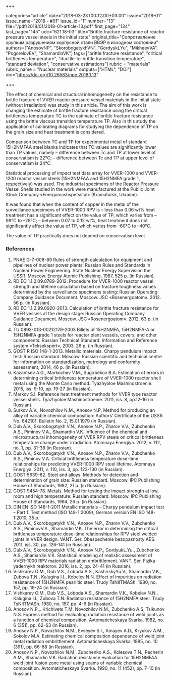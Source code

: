 +++

categories="article"
date="2018-03-23T00:12:00+03:00"
issue="2018-01"
issue_name="2018 - #01"
issue_id="1"
number="13"
file="/pdf/2018/01/2018-01-article-13.pdf"
first_page="134"
last_page="145"
udc="621.18-03"
title="Brittle fracture resistance of reactor pressure vessel steels in the initial state"
original_title="Сопротивление хрупким разрушениям корпусной стали ВВЭР в исходном состоянии"
authors=["AnosovNP", "SkorobogatykhVN", "GordyukLYu", "MikheevVA", "PogorelovEV", "ShamardinVK"]
tags=["brittle fracture resistance", "critical brittleness temperature", "ductile-to-brittle transition temperature", "standard deviation", "conservative estimations"]
rubric = "materials"
rubric_name = "Nuclear materials"
outputs=["HTML", "DOI"]
doi="https://doi.org/10.26583/npe.2018.1.13"

+++

The effect of chemical and structural inhomogeneity on the resistance to brittle fracture of VVER reactor pressure vessel materials in the initial state (without irradiation) was study in this article. The aim of this work is changing the estimate of brittle fracture resistance using the critical brittleness temperature TC to the estimate of brittle fracture resistance using the brittle viscous transition temperature TP. Also in this study the application of calibrating diagrams for studying the dependence of TP on the grain size and heat treatment is considered.

Comparison between TC and TP for experimental metal of standard 15H2NMFAA steel blanks indicates that TC values are significantly lower than TP values, namely
– difference between Tc and TP at lower level of conservatism is 22°C;
– difference between Tc and TP at upper level of conservatism is 24°C.

Statistical processing of impact test data array for VVER-1000 and VVER-1200 reactor vessel steels (15H2NMFAA and 15H2NMFA grade 1, respectively) was used. The industrial specimens of the Reactor Pressure Vessel Shells studied in the work were manufactured at the Public Joint Stock Company «Energomashspetsstal» (Kramatorsk, Ukraine).

It was found that when the content of copper in the metal of the surveillance specimens of VVER-1000 RPV is
– less than 0.06 wt% heat treatment has a significant effect on the value of TP, which varies from –99°C to –28°C;
– between 0.07 to 0.12 wt%, heat treatment does not significantly affect the value of TP, which varies from –60°C to –40°C.

The value of TP practically does not depend on conservatism level.

### References

1. PNAE G-7-008-89 Rules of strength calculation for equipment and pipelines of nuclear power plants: Russian Rules and Standards in Nuclear Power Engineering. State Nuclear Energy Supervision the USSR. Moscow. Energy Atomic Publishing, 1987, 525 p. (in Russian).
2. RD EO 1.1.2.09.0789-2012. Procedure for VVER-1000 reactor vessel strength and lifetime calculation based on fracture toughness values determined by the surveillance specimens testing: Russian Operating Company Guidance Document. Moscow. JSC «Rosenergoatom». 2012. 56 p. (in Russian).
3. RD EO 1.1.2.99.0920-2013. Calculation of brittle fracture resistance for VVER vessels at the design stage: Russian Operating Company Guidance Document. Moscow. JSC «Rosenergoatom». 2012. 63 p. (in Russian).
4. TU 0893-013-00212179-2003 Billets of 15H2NMFA, 15H2NMFA-A or 15H2NMFA grade 1 steels for reactor plant vessels, covers, and other components: Russian Technical Standard. Information and Reference system «Teksekspert», 2003, 26 p. (in Russian).
5. GOST R ISO 148-1-2013. Metallic materials. Charpy pendulum impact test: Russian standard. Moscow. Russian scientific and technical centre for information on standardization, metrology and conformity assessment, 2014, 46 p. (in Russian).
6. Kazantsev A.G., Markochev V.M., Sugirbekov B.A. Estimation of errors in determining critical brittleness temperature of VVER-1000 reactor shell metal using the Monte Carlo method. Tyazhyoloe Mashinostroenie. 2015, iss. 9-10, pp. 19-27 (in Russian).
7. Markov S.I. Reference heat treatment methods for VVER type reactor vessel shells. Tyazhyoloe Mashinostroenie. 2011, iss. 8, pp.12-16 (in Russian).
8. Surkov A.V., Novozhilov N.M., Anosov N.P. Method for producing an alloy of variable chemical composition: Authors’ Certificate of the USSR No. 642101. Bulletin No. 2, 15.01.1979 (in Russian).
9. Dub A.V., Skorobogatykh V.N., Anosov N.P., Zharov V.V., Zubchenko A.S., Piminov V.A., Shamardin V.K. Influence of the chemical and microstructural inhomogeneity of VVER RPV steels on critical brittleness temperature change under irradiation. Atomnaya Energiya. 2012, v. 112, no. 1, pp. 31-38 (in Russian).
10. Dub A.V., Skorobogatykh V.N., Anosov N.P., Zharov V.V., Zubchenko A.S., Piminov V.A. Critical brittleness temperature dose-time relationships for predicting VVER-1000 RPV steel lifetime. Atomnaya Energiya. 2011, v. 110, iss. 3, pp. 123-130 (in Russian).
11. GOST 5639-82. Steel and alloys. Methods for detection and determination of grain size: Russian standard. Moscow. IPC Publishing House of Standards, 1982, 21 p. (in Russian).
12. GOST 9454-78. Metals. Method for testing the impact strength at low, room and high temperature: Russian standard. Moscow. IPC Publishing House of Standards, 1994, 26 p. (in Russian).
13. DIN EN ISO 148-1-2011 Metallic materials – Charpy pendulum impact test – Part 1: Test method (ISO 148-1:2009); German version EN ISO 148-1:2010, 35 p.
14. Dub A.V., Skorobogatykh V.N., Anosov N.P., Zharov V.V., Zubchenko A.S., PiminovV.A., Shamardin V.K. The error in determining the critical brittleness temperature dose-time relationships for RPV steel welded joints in VVER design. VANT. Ser. Obespechenie bezopasnosty AES. 2011, iss. 30, pp. 126-141 (in Russian).
15. Dub A.V., Skorobogatykh V.N., Anosov N.P., GordyukL.Yu., Zubchenko A.S., Shamardin V.K. Statistical modeling of realistic assessment of VVER-1000 RPV materials radiation embrittlement. VANT. Ser. Fizika yadernykh reaktorov. 2016, iss. 2, pp. 24-41 (in Russian).
16. Vishkarev O.M., Dub V.S., Loboda A.S., KashirskyYu.V., Shamardin V.K., Zubova T.N., Kalugina I.I., Kobelev N.N. Effect of impurities on radiation resistance of 15H2NMFA pearlitic steel. Trudy TsNIITMASh. 1980, no. 157, pp. 19-24 (in Russian).
17. Vishkarev O.M., Dub V.S., Loboda A.S., Shamardin V.K., Kobelev N.N., Kalugina I.I., Zubova T.N. Radiation resistance of 15H2NMFA steel. Trudy TsNIITMASh. 1980, no. 157, pp. 4-6 (in Russian).
18. Anosov N.P.,. Krichivets Т.М, Novozhilov N.M., Zubchenko A.S, Tsikunov N.S. Express method for evaluating radiation resistance of weld joints as a function of chemical composition. Avtomaticheskaya Svarka. 1982, no. 6 (351), pp. 62-63 (in Russian).
19. Anosov N.P., Novozhilov N.M., Evseyev S.I., Amayev A.D., Kryukov A.M., Sokolov M.A. Estimating chemical composition dependence of weld joint metal radiation embrittlement. Avtomaticheskaya Svarka. 1985, no. 10 (391), pp. 66-68 (in Russian).
20. Anosov N.P., Novozhilov N.M., Zubchenko A.S., Kolesova T.N., Pecherin A.M., Shamardin V.K. Radiation resistance evaluation for 15H2NMFAA weld joint fusion zone metal using seams of variable chemical composition. Avtomaticheskaya Svarka. 1990, no. 11 (452), pp. 7-10 (in Russian).